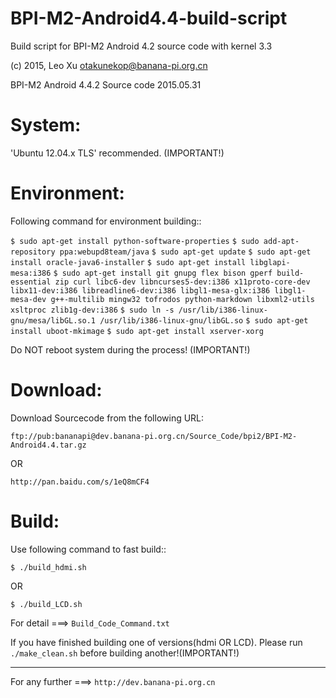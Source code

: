 # BPI-M2-Android4.4-build-script
Build script for BPI-M2 Android 4.2 source code with kernel 3.3

 (c) 2015, Leo Xu <otakunekop@banana-pi.org.cn>
 
 BPI-M2 Android 4.4.2 Source code 2015.05.31

System:
=======
 'Ubuntu 12.04.x TLS' recommended. (IMPORTANT!)


Environment:
============
Following command for environment building::

`$ sudo apt-get install python-software-properties`
`$ sudo add-apt-repository ppa:webupd8team/java`
`$ sudo apt-get update`
`$ sudo apt-get install oracle-java6-installer`
`$ sudo apt-get install libglapi-mesa:i386`
`$ sudo apt-get install git gnupg flex bison gperf build-essential zip curl libc6-dev libncurses5-dev:i386 x11proto-core-dev libx11-dev:i386 libreadline6-dev:i386 libgl1-mesa-glx:i386 libgl1-mesa-dev g++-multilib mingw32 tofrodos python-markdown libxml2-utils xsltproc zlib1g-dev:i386`
`$ sudo ln -s /usr/lib/i386-linux-gnu/mesa/libGL.so.1 /usr/lib/i386-linux-gnu/libGL.so`
`$ sudo apt-get install uboot-mkimage`
`$ sudo apt-get install xserver-xorg`

Do NOT reboot system during the process! (IMPORTANT!)

Download:
=========
Download Sourcecode from the following URL:

`ftp://pub:bananapi@dev.banana-pi.org.cn/Source_Code/bpi2/BPI-M2-Android4.4.tar.gz`

OR 

`http://pan.baidu.com/s/1eQ8mCF4`

Build:
======
Use following command to fast build::

`$ ./build_hdmi.sh`

OR

`$ ./build_LCD.sh`

For detail ===> `Build_Code_Command.txt`

If you have finished building one of versions(hdmi OR LCD).
Please run  ``./make_clean.sh`` before building another!(IMPORTANT!)

--------------------------------------------
For any further ===> `http://dev.banana-pi.org.cn`
